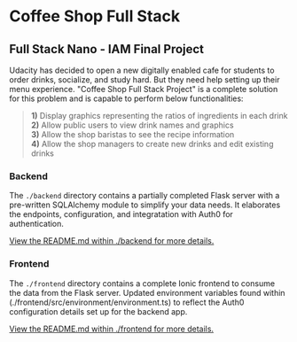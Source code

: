 # Coffee Shop Full Stack

## Full Stack Nano - IAM Final Project

Udacity has decided to open a new digitally enabled cafe for students to order drinks, socialize, and study hard. But they need help setting up their menu experience. "Coffee Shop Full Stack Project" is a complete solution for this problem and is capable to perform below functionalities:

>**1)** Display graphics representing the ratios of ingredients in each drink<br />
>**2)** Allow public users to view drink names and graphics<br />
>**3)** Allow the shop baristas to see the recipe information<br />
>**4)** Allow the shop managers to create new drinks and edit existing drinks<br />

### Backend

The `./backend` directory contains a partially completed Flask server with a pre-written SQLAlchemy module to simplify your data needs. It elaborates the endpoints, configuration, and integratation with Auth0 for authentication.

[View the README.md within ./backend for more details.](./backend/README.md)

### Frontend

The `./frontend` directory contains a complete Ionic frontend to consume the data from the Flask server. Updated environment variables found within (./frontend/src/environment/environment.ts) to reflect the Auth0 configuration details set up for the backend app. 

[View the README.md within ./frontend for more details.](./frontend/README.md)
